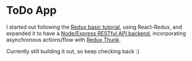 # ToDo App

I started out following the [Redux basic tutorial](https://redux.js.org/basics/basic-tutorial/), using React-Redux, and expanded it to have a [Node/Express RESTful API backend](https://github.com/kara-o/todoapp_backend), incorporating asynchronous actions/flow with [Redux Thunk](https://github.com/reduxjs/redux-thunk).

Currently still building it out, so keep checking back :)
